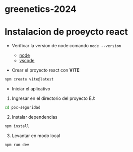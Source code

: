 # greenetics-2024

# Instalacion de proeycto react

 - Verificar la version de node comando ``node --version``

   - [node](https://nodejs.org/en)
    - [vscode](https://code.visualstudio.com/download)


- Crear el proyecto react con **VITE**

```bash
npm create vite@latest
```

- Iniciar el aplicativo

1. Ingresar en el directorio del proyecto EJ: 
```bash
cd poc-seguridad
```

2. Instalar dependencias

```bash
npm install
```

3. Levantar en modo local

```bash
npm run dev
```
